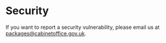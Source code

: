 # Security

If you want to report a security vulnerability, please email us at packages@cabinetoffice.gov.uk.
